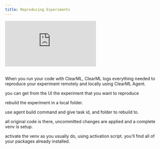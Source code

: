 ```yaml
---
title: Reproducing Experiments 
---
```


<div class="vid" >
<iframe style={{position: 'absolute', top: '0', left: '0', bottom: '0', right: '0', width: '100%', height: '100%'}} 
        src="https://www.youtube.com/embed/WTVrchczD34?si=2mZoMi4QdGl4MnUe" 
        title="YouTube video player" 
        frameborder="0" 
        allow="accelerometer; autoplay; clipboard-write; encrypted-media; gyroscope; picture-in-picture; fullscreen" 
        allowfullscreen>
</iframe>
</div>

<br/>

When you run your code with ClearML, ClearML logs everything needed to reproduce your experiment remotely and locally using ClearML Agent.


you can get from the UI the experiment that you want to reproduce

rebuild the experiment in a local folder.

use agent build command and give task id, and folder to rebuild to.

all original code is there, uncommitted changes are applied and a complete venv is setup.

activate the venv as you usually do, using activation script. you'll find all of your packages already installed.   

